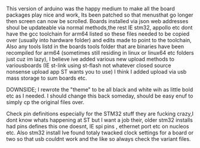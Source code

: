 This version of arduino was the happy medium to make all the board packages play nice and work, Its been patched so that menusthat go longer then screen can now be scrolled. Boards installed via json web addresses shoul be updateable via normal methods,the rest IE stm32, appollo etc dont have the gcc toolchain for arm64 listed so these files needed to be copied over (usually into hardware folder) and edits made to point to the toolchain, Also any tools listd in the boards tools folder that are binaries have been recompiled for arm64 (sometimes still residing in linux or linux64 etc folders just cuz im lazy), I believe ive added various new upload methods to variousboards (IE st-link using st-flash not whatever closed source nonsense upload app ST wants you to use) I think I added upload via usb mass storage to sum boards etc.

DOWNSIDE; I rewrote the "theme" to be all black and white wih as little bold etc as I needed. I should change this back someday, should be easy enuf to simply cp the original files over.

Check pin definitions especially for the STM32 stuff they are fucking crazy,I dont know whats happening at ST but I want a job their, older stm32 installs had pins defines this one doesnt, IE spi pins , ethernet port etc on nucleos etc.
Also stm32 install Ive found totaly twacked clock settings for a board or two so that usb couldnt work and the like so always check the variant files.


